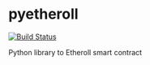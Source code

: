 # pyetheroll

[![Build Status](https://api.travis-ci.com/AndreMiras/pyetheroll.svg?branch=develop)](https://travis-ci.com/AndreMiras/pyetheroll)

Python library to Etheroll smart contract
